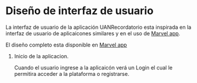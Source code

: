 # Diseño de interfaz de usuario

La interfaz de usuario de la aplicación UANRecordatorio esta inspirada en la interfaz de usuario de
aplicaicones similares y en el uso de [Marvel app]([https://marvelapp.com/]).

El diseño completo esta disponible
en [Marvel app]([https://marvelapp.com/prototype/bdbchg1])


1. Inicio de la aplicacion.

   Cuando el usuario ingrese a la aplicaicón verá un Login el cual le permitira acceder a la plataforma o registrarse.

